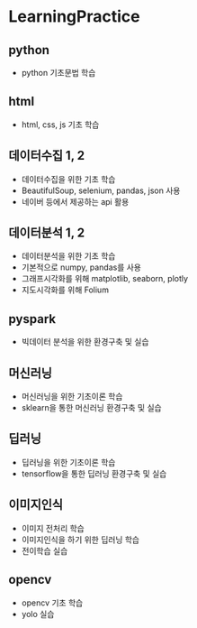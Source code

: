 # LearningPractice
## python
- python 기초문법 학습
## html
- html, css, js 기초 학습
## 데이터수집 1, 2
- 데이터수집을 위한 기초 학습
- BeautifulSoup, selenium, pandas, json 사용
- 네이버 등에서 제공하는 api 활용
## 데이터분석 1, 2
- 데이터분석을 위한 기초 학습
- 기본적으로 numpy, pandas를 사용
- 그래프시각화를 위해 matplotlib, seaborn, plotly
- 지도시각화를 위해 Folium
## pyspark
- 빅데이터 분석을 위한 환경구축 및 실습
## 머신러닝
- 머신러닝을 위한 기초이론 학습
- sklearn을 통한 머신러닝 환경구축 및 실습
## 딥러닝
- 딥러닝을 위한 기초이론 학습
- tensorflow을 통한 딥러닝 환경구축 및 실습
## 이미지인식
- 이미지 전처리 학습
- 이미지인식을 하기 위한 딥러닝 학습
- 전이학습 실습
## opencv
- opencv 기초 학습
- yolo 실습
